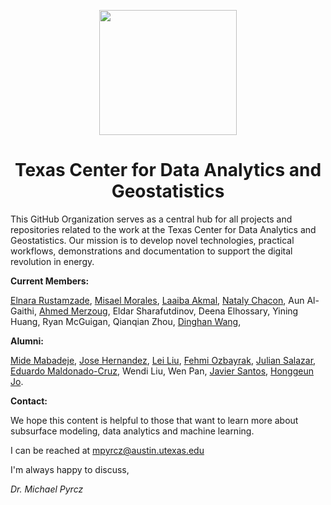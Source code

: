 <p align="center">
    <img src="https://github.com/GeostatsGuy/GeostatsPy/blob/master/TCG_color_logo.png" width="220" height="200" />
</p>

<h1 align="center"> Texas Center for Data Analytics and Geostatistics </h1>


This GitHub Organization serves as a central hub for all projects and repositories related to the work at the Texas Center for Data Analytics and Geostatistics. Our mission is to develop novel technologies, practical workflows, demonstrations and documentation to support the digital revolution in energy.




**Current Members:**

[Elnara Rustamzade](https://github.com/ElnaraRustamzade), 
[Misael Morales](https://github.com/misaelmmorales), 
[Laaiba Akmal](https://github.com/laaibaakmal), 
[Nataly Chacon](https://github.com/chaconnb), 
Aun Al-Gaithi, 
[Ahmed Merzoug](https://github.com/AhmedMerz),
Eldar Sharafutdinov,
Deena Elhossary,
Yining Huang,
Ryan McGuigan,
Qianqian Zhou,
[Dinghan Wang](https://github.com/dinghanwang),

**Alumni:**

[Mide Mabadeje](https://github.com/Mide478), 
[Jose Hernandez](https://github.com/JoseLuisHerme), 
[Lei Liu](https://github.com/LeiLiu-cloud), 
[Fehmi Ozbayrak](https://github.com/fozba), 
[Julian Salazar](https://github.com/julianslz), 
[Eduardo Maldonado-Cruz](https://github.com/emaldonadocruz), 
Wendi Liu, 
Wen Pan, 
[Javier Santos](https://github.com/je-santos), 
[Honggeun Jo](https://github.com/geomodeller).



**Contact:**

We hope this content is helpful to those that want to learn more about subsurface modeling, data analytics and machine learning.

I can be reached at mpyrcz@austin.utexas.edu

I'm always happy to discuss,

*Dr. Michael Pyrcz*




<!--- 
Comments
--->
